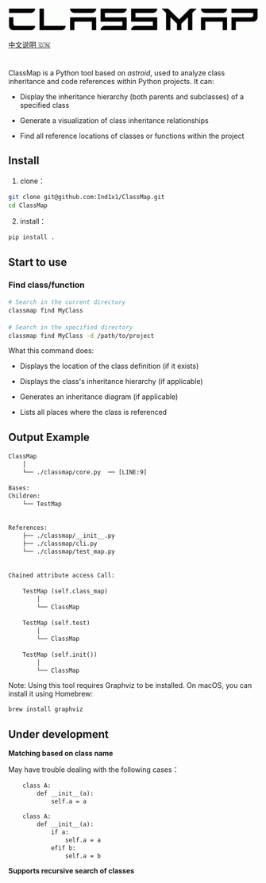 <p align="center">
  <img src="doc/img/classmap.png" alt="ClassMap 继承关系图" width="600"/>
</p>

[中文说明 🇨🇳](./README_zh.md)
#
ClassMap is a Python tool based on *astroid*, used to analyze class inheritance and code references within Python projects. It can:

- Display the inheritance hierarchy (both parents and subclasses) of a specified class

- Generate a visualization of class inheritance relationships

- Find all reference locations of classes or functions within the project



## Install

1. clone：
```bash
git clone git@github.com:Ind1x1/ClassMap.git
cd ClassMap
```

2. install：
```bash
pip install .
```

## Start to use

### Find class/function

```bash
# Search in the current directory
classmap find MyClass

# Search in the specified directory
classmap find MyClass -d /path/to/project
```

What this command does:

- Displays the location of the class definition (if it exists)

- Displays the class's inheritance hierarchy (if applicable)

- Generates an inheritance diagram (if applicable)

- Lists all places where the class is referenced

## Output Example

```text
ClassMap
    │
    └── ./classmap/core.py  ── [LINE:9] 

Bases:
Children:
    └── TestMap


References:
    ├── ./classmap/__init__.py
    ├── ./classmap/cli.py
    └── ./classmap/test_map.py


Chained attribute access Call:
    
    TestMap (self.class_map)
        │
        └── ClassMap
    
    TestMap (self.test)
        │
        └── ClassMap
    
    TestMap (self.init())
        │
        └── ClassMap
```

Note: Using this tool requires Graphviz to be installed. On macOS, you can install it using Homebrew:
```bash
brew install graphviz
```

## Under development

**Matching based on class name**

May have trouble dealing with the following cases：

```text
    class A:
        def __init__(a):
            self.a = a
```

```text
    class A:
        def __init__(a):
            if a:
                self.a = a
            efif b:
                self.a = b
```

**Supports recursive search of classes**
